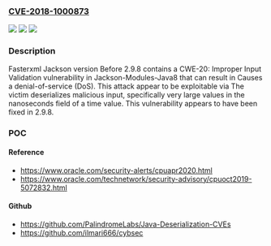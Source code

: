 ### [CVE-2018-1000873](https://cve.mitre.org/cgi-bin/cvename.cgi?name=CVE-2018-1000873)
![](https://img.shields.io/static/v1?label=Product&message=n%2Fa&color=blue)
![](https://img.shields.io/static/v1?label=Version&message=n%2Fa&color=blue)
![](https://img.shields.io/static/v1?label=Vulnerability&message=n%2Fa&color=brighgreen)

### Description

Fasterxml Jackson version Before 2.9.8 contains a CWE-20: Improper Input Validation vulnerability in Jackson-Modules-Java8 that can result in Causes a denial-of-service (DoS). This attack appear to be exploitable via The victim deserializes malicious input, specifically very large values in the nanoseconds field of a time value. This vulnerability appears to have been fixed in 2.9.8.

### POC

#### Reference
- https://www.oracle.com/security-alerts/cpuapr2020.html
- https://www.oracle.com/technetwork/security-advisory/cpuoct2019-5072832.html

#### Github
- https://github.com/PalindromeLabs/Java-Deserialization-CVEs
- https://github.com/ilmari666/cybsec

